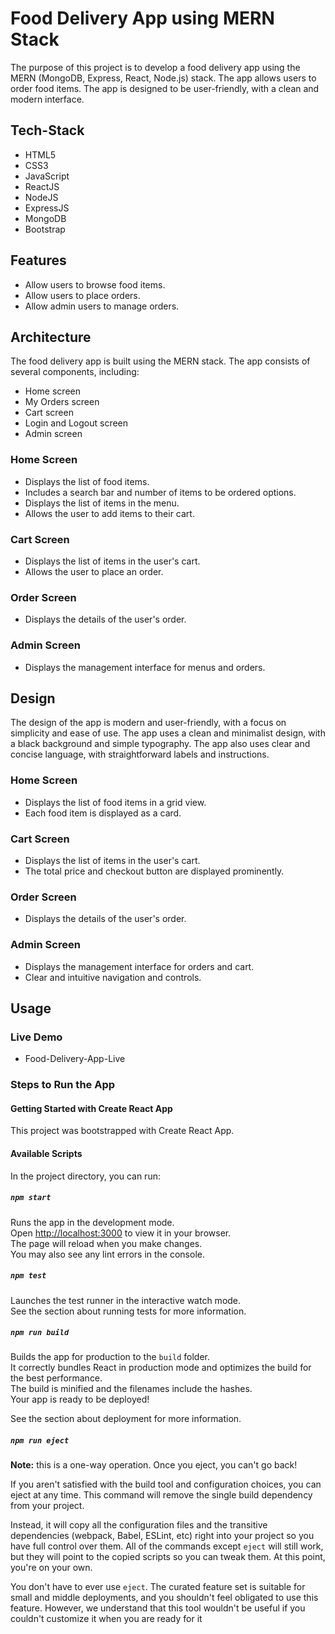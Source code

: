 # Food Delivery App using MERN Stack

The purpose of this project is to develop a food delivery app using the MERN (MongoDB, Express, React, Node.js) stack. The app allows users to order food items. The app is designed to be user-friendly, with a clean and modern interface.
## Tech-Stack
- HTML5
- CSS3
- JavaScript
- ReactJS
- NodeJS
- ExpressJS
- MongoDB
- Bootstrap

## Features
- Allow users to browse food items.
- Allow users to place orders.
- Allow admin users to manage orders.

## Architecture
The food delivery app is built using the MERN stack. The app consists of several components, including:
- Home screen
- My Orders screen
- Cart screen
- Login and Logout screen
- Admin screen

### Home Screen
- Displays the list of food items.
- Includes a search bar and number of items to be ordered options.
- Displays the list of items in the menu.
- Allows the user to add items to their cart.

### Cart Screen
- Displays the list of items in the user's cart.
- Allows the user to place an order.

### Order Screen
- Displays the details of the user's order.

### Admin Screen
- Displays the management interface for menus and orders.

## Design
The design of the app is modern and user-friendly, with a focus on simplicity and ease of use. The app uses a clean and minimalist design, with a black background and simple typography. The app also uses clear and concise language, with straightforward labels and instructions.

### Home Screen
- Displays the list of food items in a grid view.
- Each food item is displayed as a card.

### Cart Screen
- Displays the list of items in the user's cart.
- The total price and checkout button are displayed prominently.

### Order Screen
- Displays the details of the user's order.

### Admin Screen
- Displays the management interface for orders and cart.
- Clear and intuitive navigation and controls.

## Usage
### Live Demo
- Food-Delivery-App-Live

### Steps to Run the App

#### Getting Started with Create React App
This project was bootstrapped with Create React App.

#### Available Scripts
In the project directory, you can run:

##### `npm start`
Runs the app in the development mode.  
Open [http://localhost:3000](http://localhost:3000) to view it in your browser.  
The page will reload when you make changes.  
You may also see any lint errors in the console.

##### `npm test`
Launches the test runner in the interactive watch mode.  
See the section about running tests for more information.

##### `npm run build`
Builds the app for production to the `build` folder.  
It correctly bundles React in production mode and optimizes the build for the best performance.  
The build is minified and the filenames include the hashes.  
Your app is ready to be deployed!

See the section about deployment for more information.

##### `npm run eject`
**Note:** this is a one-way operation. Once you eject, you can't go back!

If you aren't satisfied with the build tool and configuration choices, you can eject at any time. This command will remove the single build dependency from your project.

Instead, it will copy all the configuration files and the transitive dependencies (webpack, Babel, ESLint, etc) right into your project so you have full control over them. All of the commands except `eject` will still work, but they will point to the copied scripts so you can tweak them. At this point, you're on your own.

You don't have to ever use `eject`. The curated feature set is suitable for small and middle deployments, and you shouldn't feel obligated to use this feature. However, we understand that this tool wouldn't be useful if you couldn't customize it when you are ready for it
